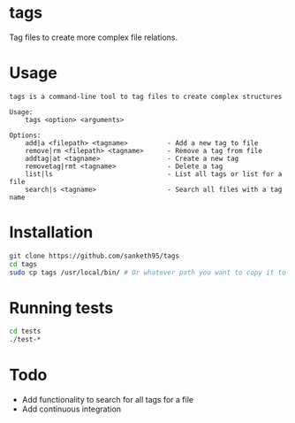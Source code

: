 tags
====

Tag files to create more complex file relations.

Usage
=====
```
tags is a command-line tool to tag files to create complex structures

Usage:
    tags <option> <arguments>

Options:
    add|a <filepath> <tagname>          - Add a new tag to file
    remove|rm <filepath> <tagname>      - Remove a tag from file
    addtag|at <tagname>                 - Create a new tag
    removetag|rmt <tagname>             - Delete a tag
    list|ls                             - List all tags or list for a file
    search|s <tagname>                  - Search all files with a tag name
```

Installation
============

```sh
git clone https://github.com/sanketh95/tags
cd tags
sudo cp tags /usr/local/bin/ # Or whatever path you want to copy it to
```

Running tests
==============

```sh
cd tests
./test-*
```

Todo
====

* Add functionality to search for all tags for a file
* Add continuous integration
